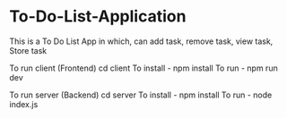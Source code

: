 # To-Do-List-Application

This is a To Do List App in which, can add task, remove task, view task, Store task

To run client (Frontend)
cd client
To install - npm install
To run - npm run dev

To run server (Backend)
cd server
To install - npm install
To run - node index.js

